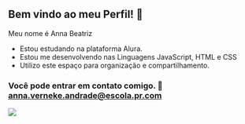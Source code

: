 ## Bem vindo ao meu Perfil! 📖

Meu nome é Anna Beatriz

- Estou estudando na plataforma Alura.
- Estou me desenvolvendo nas Linguagens JavaScript, HTML e CSS
- Utilizo este espaço para organização e compartilhamento.

 ### Você pode entrar em contato comigo. 📧 anna.verneke.andrade@escola.pr.com 

 ![](https://media.tenor.com/yQ52_bMHtgIAAAAd/wine-cat.gif)
